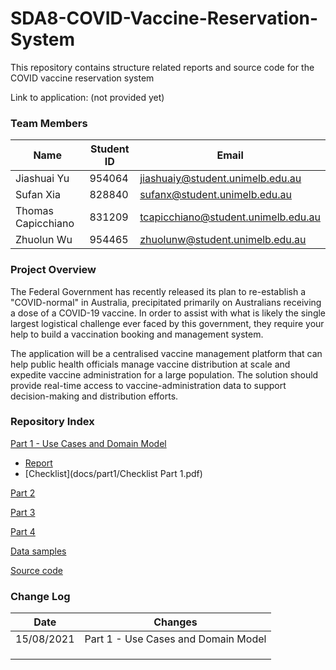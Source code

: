 # SDA8-COVID-Vaccine-Reservation-System

This repository contains structure related reports and source code for the COVID vaccine reservation system

Link to application: (not provided yet)

### **Team Members**

| Name               | Student ID | Email                               |
| ------------------ | ---------- | ----------------------------------- |
| Jiashuai Yu        | 954064     | jiashuaiy@student.unimelb.edu.au    |
| Sufan Xia          | 828840     | sufanx@student.unimelb.edu.au       |
| Thomas Capicchiano | 831209     | tcapicchiano@student.unimelb.edu.au |
| Zhuolun Wu         | 954465     | zhuolunw@student.unimelb.edu.au     |

### **Project Overview**

The Federal Government has recently released its plan to re-establish a "COVID-normal" in Australia, precipitated primarily on Australians receiving a dose of a COVID-19 vaccine. In order to assist with what is likely the single largest logistical challenge ever faced by this government, they require your help to build a vaccination booking and management system.

The application will be a centralised vaccine management platform that can help public health officials manage vaccine distribution at scale and expedite vaccine administration for a large population. The solution should provide real-time access to vaccine-administration data to support decision-making and distribution efforts.

### **Repository Index**

[Part 1 - Use Cases and Domain Model](docs/part1)

- [Report](docs/part1/part_1_use_cases.pdf)
- [Checklist](docs/part1/Checklist Part 1.pdf)

[Part 2](docs/part2)

[Part 3](docs/part3)

[Part 4](docs/part4)

[Data samples](docs/data-samples)

[Source code](src)

### **Change Log**

| Date       | Changes                             |
| ---------- | ----------------------------------- |
| 15/08/2021 | Part 1 - Use Cases and Domain Model |
|            |                                     |
|            |                                     |
|            |                                     |


